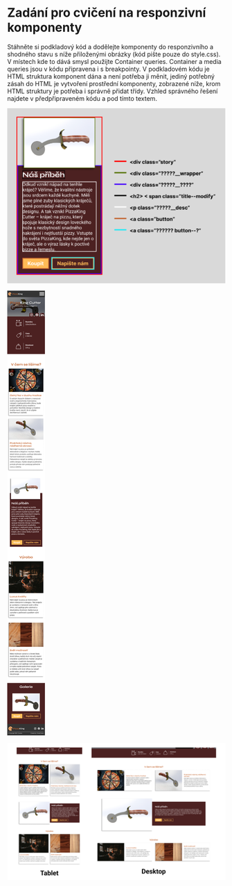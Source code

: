 # Zadání pro cvičení na responzivní komponenty
Stáhněte si podkladový kód a dodělejte komponenty do responzivního a shodného stavu s níže přiloženými obrázky (kód pište pouze do style.css). V místech kde to dává smysl použijte Container queries. Container a media queries jsou v kódu připravena i s breakpointy.
V podkladovém kódu je HTML struktura komponent dána a není potřeba ji měnit, jediný potřebný zásah do HTML je vytvoření prostřední komponenty, zobrazené níže, krom HTML struktury je potřeba i správně přidat třídy. Vzhled správného řešení najdete v předpřipraveném kódu a pod tímto textem.

![komponenta](./komponenta.png)

![řešení pro mobilní zařízení](./reseni_mobile.png)

![řešení pro desktop](./reseni.png)

